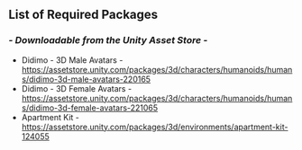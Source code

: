 ## List of Required Packages  
### *- Downloadable from the Unity Asset Store -*  
- Didimo - 3D Male Avatars - https://assetstore.unity.com/packages/3d/characters/humanoids/humans/didimo-3d-male-avatars-220165    
- Didimo - 3D Female Avatars - https://assetstore.unity.com/packages/3d/characters/humanoids/humans/didimo-3d-female-avatars-221065  
- Apartment Kit - https://assetstore.unity.com/packages/3d/environments/apartment-kit-124055  
